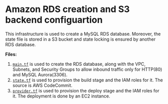# Amazon RDS creation and S3 backend configuartion
This infrastructure is used to create a MySQL RDS database. Moreover, the state file is stored in a S3 bucket and state locking is ensured by another RDS database.

**Files:**
1. [`main.tf`](https://github.com/Sebastianutcn/s3_backend/blob/main/main.tf) is used to create the RDS database, along with the VPC, Subnets, and Security Groups to allow inbound traffic only for HTTP(80) and MySQL Aurora(3306).
2. [`state.tf`](https://github.com/Sebastianutcn/s3_backend/blob/main/state.tf) is used to provision the build stage and the IAM roles for it. The source is AWS CodeCommit.
3. [`provider.tf`](https://github.com/Sebastianutcn/s3_backend/blob/main/provider.tf) is used to provision the deploy stage and the IAM roles for it. The deployment is done by an EC2 instance.
